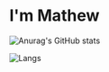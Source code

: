 # I'm Mathew

![Anurag's GitHub stats](https://github-readme-stats.vercel.app/api?username=mathew131&show_icons=true)

![Langs](https://github-readme-stats.vercel.app/api/top-langs/?username=mathew131&layout=compact)

